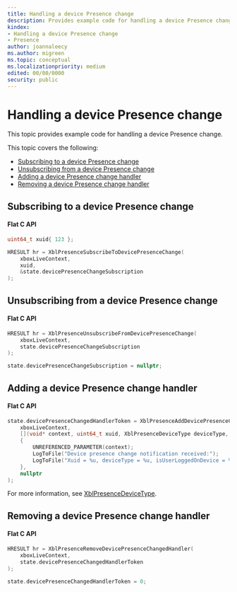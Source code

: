 ```yaml
---
title: Handling a device Presence change
description: Provides example code for handling a device Presence change.
kindex:
- Handling a device Presence change
- Presence
author: joannaleecy
ms.author: migreen
ms.topic: conceptual
ms.localizationpriority: medium
edited: 00/00/0000
security: public
---
```


# Handling a device Presence change

This topic provides example code for handling a device Presence change.

This topic covers the following:

* [Subscribing to a device Presence change​](#stadpc)
* [Unsubscribing from a device Presence change​](#ufadpc)
* [Adding a device Presence change handler​](#aadpch)
* [Removing a device Presence change handler](#radpch)


<a id="stadpc"></a>

## Subscribing to a device Presence change​

#### Flat C API



```cpp
uint64_t xuid{ 123 };

HRESULT hr = XblPresenceSubscribeToDevicePresenceChange(
    xboxLiveContext,
    xuid,
    &state.devicePresenceChangeSubscription
);
```

<a id="ufadpc"></a>

## Unsubscribing from a device Presence change​

#### Flat C API


```cpp
HRESULT hr = XblPresenceUnsubscribeFromDevicePresenceChange(
    xboxLiveContext,
    state.devicePresenceChangeSubscription
);

state.devicePresenceChangeSubscription = nullptr;
```

<a id="aadpch"></a>

## Adding a device Presence change handler​

#### Flat C API


```cpp
state.devicePresenceChangedHandlerToken = XblPresenceAddDevicePresenceChangedHandler(
    xboxLiveContext,
    [](void* context, uint64_t xuid, XblPresenceDeviceType deviceType, bool isUserLoggedOnDevice)
    {
        UNREFERENCED_PARAMETER(context);
        LogToFile("Device presence change notification received:");
        LogToFile("Xuid = %u, deviceType = %u, isUserLoggedOnDevice = %u", xuid, deviceType, isUserLoggedOnDevice);
    },
    nullptr
);
```

For more information, see
[XblPresenceDeviceType](../../../../../reference/live/xsapi-c/presence_c/enums/xblpresencedevicetype.md).


<a id="radpch"></a>

## Removing a device Presence change handler

#### Flat C API


```cpp
HRESULT hr = XblPresenceRemoveDevicePresenceChangedHandler(
    xboxLiveContext,
    state.devicePresenceChangedHandlerToken
);

state.devicePresenceChangedHandlerToken = 0;
```